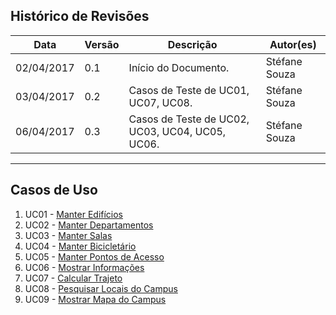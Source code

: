 ## Histórico de Revisões

| Data       | Versão | Descrição                                                                                                                                                                  | Autor(es)        |
|------------|--------|----------------------------------------------------------------------------------------------------------------------------------------------------------------------------|------------------|
| 02/04/2017 | 0.1    | Início do Documento.                                                                                                                                  | Stéfane Souza |
| 03/04/2017 | 0.2    | Casos de Teste de UC01, UC07, UC08.                                                                                                                                 | Stéfane Souza |
| 06/04/2017 | 0.3    | Casos de Teste de UC02, UC03, UC04, UC05, UC06.                                                                                                                                  | Stéfane Souza |

***

## Casos de Uso

1. UC01 - [Manter Edifícios]()
2. UC02 - [Manter Departamentos](https://github.com/fga-gpp-mds/2017.1-OndeE-UnB/wiki/Manter-Departamentos)
3. UC03 - [Manter Salas](https://github.com/fga-gpp-mds/2017.1-OndeE-UnB/wiki/Manter-Salas)
4. UC04 - [Manter Bicicletário](https://github.com/fga-gpp-mds/2017.1-OndeE-UnB/wiki/Manter-Biciclet%C3%A1rio)
5. UC05 - [Manter Pontos de Acesso](https://github.com/fga-gpp-mds/2017.1-OndeE-UnB/wiki/Manter-Pontos-de-Acesso)
6. UC06 - [Mostrar Informações](https://github.com/fga-gpp-mds/2017.1-OndeE-UnB/wiki/Mostrar-Informa%C3%A7%C3%B5es)
7. UC07 - [Calcular Trajeto](https://github.com/fga-gpp-mds/2017.1-OndeE-UnB/wiki/Calcular-Trajeto)
8. UC08 - [Pesquisar Locais do Campus](https://github.com/fga-gpp-mds/2017.1-OndeE-UnB/wiki/Pesquisar-Locais-do-Campus)
9. UC09 - [Mostrar Mapa do Campus](https://github.com/fga-gpp-mds/2017.1-OndeE-UnB/wiki/Mostrar-Mapa-do-Campus)